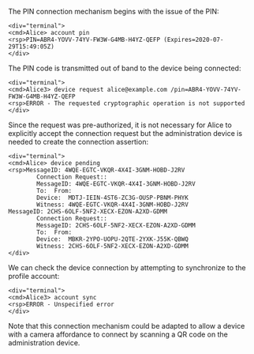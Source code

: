 The PIN connection mechanism begins with the issue of the PIN:


~~~~
<div="terminal">
<cmd>Alice> account pin
<rsp>PIN=ABR4-YOVV-74YV-FW3W-G4MB-H4YZ-QEFP (Expires=2020-07-29T15:49:05Z)
</div>
~~~~

The PIN code is transmitted out of band to the device being connected:


~~~~
<div="terminal">
<cmd>Alice3> device request alice@example.com /pin=ABR4-YOVV-74YV-FW3W-G4MB-H4YZ-QEFP
<rsp>ERROR - The requested cryptographic operation is not supported
</div>
~~~~

Since the request was pre-authorized, it is not necessary for Alice to explicitly
accept the connection request but the administration device is needed to create
the connection assertion:


~~~~
<div="terminal">
<cmd>Alice> device pending
<rsp>MessageID: 4WQE-EGTC-VKQR-4X4I-3GNM-HOBD-J2RV
        Connection Request::
        MessageID: 4WQE-EGTC-VKQR-4X4I-3GNM-HOBD-J2RV
        To:  From: 
        Device:  MDTJ-IEIN-4ST6-ZC3G-OUSP-PBNM-PHYK
        Witness: 4WQE-EGTC-VKQR-4X4I-3GNM-HOBD-J2RV
MessageID: 2CHS-6OLF-5NF2-XECX-EZON-A2XD-GDMM
        Connection Request::
        MessageID: 2CHS-6OLF-5NF2-XECX-EZON-A2XD-GDMM
        To:  From: 
        Device:  MBKR-2YPO-UOPU-2QTE-2YXK-J55K-QBWQ
        Witness: 2CHS-6OLF-5NF2-XECX-EZON-A2XD-GDMM
</div>
~~~~

We can check the device connection by attempting to synchronize to the profile account:


~~~~
<div="terminal">
<cmd>Alice3> account sync
<rsp>ERROR - Unspecified error
</div>
~~~~

Note that this connection mechanism could be adapted to allow a device with a 
camera affordance to connect by scanning a QR code on the administration device.
